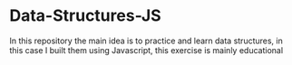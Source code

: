 # Data-Structures-JS
In this repository the main idea is to practice and learn data structures, in this case I built them using Javascript, this exercise is mainly educational
